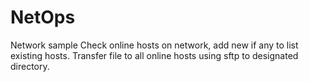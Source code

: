 # NetOps
Network sample
Check online hosts on network, add new if any to list existing hosts.
Transfer file to all online hosts using sftp to designated directory.
